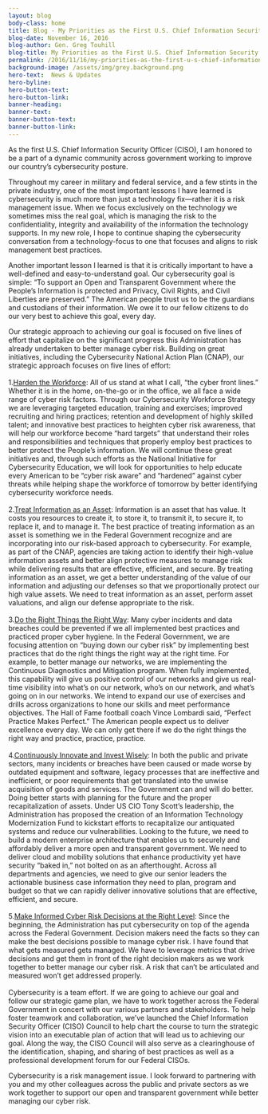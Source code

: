 ```yaml
---
layout: blog
body-class: home
title: Blog - My Priorities as the First U.S. Chief Information Security Officer
blog-date: November 16, 2016
blog-author: Gen. Greg Touhill		
blog-title: My Priorities as the First U.S. Chief Information Security Officer
permalink: /2016/11/16/my-priorities-as-the-first-u-s-chief-information-security-officer/
background-image: /assets/img/grey.background.png
hero-text:  News & Updates
hero-byline:
hero-button-text: 
hero-button-link: 
banner-heading: 
banner-text: 
banner-button-text: 
banner-button-link: 
---
```

As the first U.S. Chief Information Security Officer (CISO), I am honored to be a part of a dynamic community across government working to improve our country’s cybersecurity posture.

Throughout my  career in military and federal service, and a few stints in the private industry, one of the most important lessons I have learned is cybersecurity is much more than just a technology fix—rather it is a risk management issue.  When we focus exclusively on the technology we sometimes miss the real goal, which is managing the risk to the confidentiality, integrity and availability of the information the technology supports.  In my new role, I hope to continue shaping the cybersecurity conversation from a technology-focus to one that focuses and aligns to risk management best practices.

Another important lesson I learned is that it is critically important to have a well-defined and easy-to-understand goal.  Our cybersecurity goal is simple: “To support an Open and Transparent Government where the People’s Information is protected and Privacy, Civil Rights, and Civil Liberties are preserved.”  The American people trust us to be the guardians and custodians of their information.  We owe it to our fellow citizens to do our very best to achieve this goal, every day.

Our strategic approach to achieving our goal is focused on five lines of effort that capitalize on the significant progress this Administration has already undertaken to better manage cyber risk.  Building on great initiatives, including the Cybersecurity National Action Plan (CNAP), our strategic approach focuses on five lines of effort:
<BR><BR>
1.<u>Harden the Workforce</U>: All of us stand at what I call, “the cyber front lines.”  Whether it is in the home, on-the-go or in the office, we all face a wide range of cyber risk factors.  Through our Cybersecurity Workforce Strategy we are leveraging targeted education, training and exercises; improved recruiting and hiring practices; retention and development of highly skilled talent; and innovative best practices to heighten cyber risk awareness, that will help our workforce become “hard targets” that understand their roles and responsibilities and techniques that properly employ best practices to better protect the People’s information. We will continue these great initiatives and, through such efforts as the National Initiative for Cybersecurity Education, we will look for opportunities to help educate every American to be “cyber risk aware” and “hardened” against cyber threats while helping shape the workforce of tomorrow by better identifying cybersecurity workforce needs.
<BR><BR>
2.<u>Treat Information as an Asset</U>: Information is an asset that has value. It costs you resources to create it, to store it, to transmit it, to secure it, to replace it, and to manage it.  The best practice of treating information as an asset is something we in the Federal Government recognize and are incorporating into our risk-based approach to cybersecurity.  For example, as part of the CNAP, agencies are taking action to identify their high-value information assets and better align protective measures to manage risk while delivering results that are effective, efficient, and secure.  By treating information as an asset, we get a better understanding of the value of our information and adjusting our defenses so that we proportionally protect our high value assets.  We need to treat information as an asset, perform asset valuations, and align our defense appropriate to the risk.
<BR><BR>
3.<u>Do the Right Things the Right Way</U>: Many cyber incidents and data breaches could be prevented if we all implemented best practices and practiced proper cyber hygiene.  In the Federal Government, we are focusing attention on “buying down our cyber risk” by implementing best practices that do the right things the right way at the right time.  For example, to better manage our networks, we are implementing the Continuous Diagnostics and Mitigation program.  When fully implemented, this capability will give us positive control of our networks and give us real-time visibility into what’s on our network, who’s on our network, and what’s going on in our networks.  We intend to expand our use of exercises and drills across organizations to hone our skills and meet performance objectives.  The Hall of Fame football coach Vince Lombardi said, “Perfect Practice Makes Perfect.”   The American people expect us to deliver excellence every day.  We can only get there if we do the right things the right way and practice, practice, practice.
<BR><BR>
4.<u>Continuously Innovate and Invest Wisely</U>: In both the public and private sectors, many incidents or breaches have been caused or made worse by outdated equipment and software, legacy processes that are ineffective and inefficient, or poor requirements that get translated into the unwise acquisition of goods and services. The Government can and will do better.  Doing better starts with planning for the future and the proper recapitalization of assets.  Under US CIO Tony Scott’s leadership, the Administration has proposed the creation of an Information Technology Modernization Fund to kickstart efforts to recapitalize our antiquated systems and reduce our vulnerabilities.  Looking to the future, we need to build a modern enterprise architecture that enables us to securely and affordably deliver a more open and transparent government.  We need to deliver cloud and mobility solutions that enhance productivity yet have security “baked in,” not bolted on as an afterthought.  Across all departments and agencies, we need to give our senior leaders the actionable business case information they need to plan, program and budget so that we can rapidly deliver innovative solutions that are effective, efficient, and secure.
<BR><BR>
5.<u>Make Informed Cyber Risk Decisions at the Right Level</U>: Since the beginning, the Administration has put cybersecurity on top of the agenda across the Federal Government.  Decision makers need the facts so they can make the best decisions possible to manage cyber risk.  I have found that what gets measured gets managed.  We have to leverage metrics that drive decisions and get them in front of the right decision makers as we work together to better manage our cyber risk.  A risk that can’t be articulated and measured won’t get addressed properly.
<BR><BR>
Cybersecurity is a team effort.  If we are going to achieve our goal and follow our strategic game plan, we have to work together across the Federal Government in concert with our various partners and stakeholders.  To help foster teamwork and collaboration, we’ve launched the Chief Information Security Officer (CISO) Council to help chart the course to turn the strategic vision into an executable plan of action that will lead us to achieving our goal.  Along the way, the CISO Council will also serve as a clearinghouse of the identification, shaping, and sharing of best practices as well as a professional development forum for our Federal CISOs.

Cybersecurity is a risk management issue.  I look forward to partnering with you and my other colleagues across the public and private sectors as we work together to support our open and transparent government while better managing our cyber risk.
